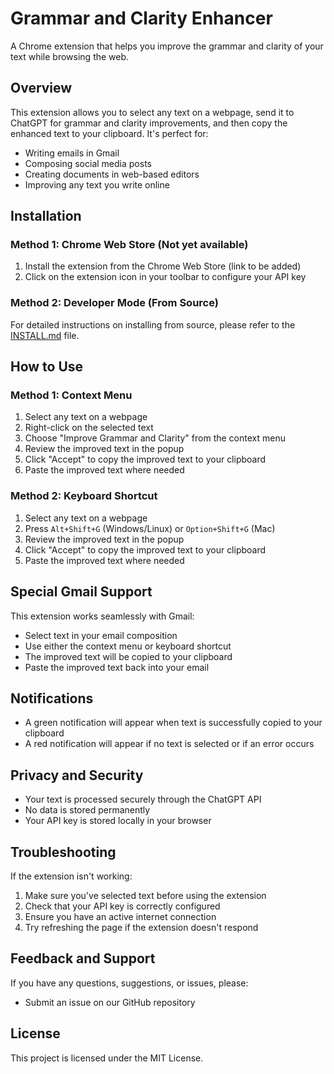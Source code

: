 # Grammar and Clarity Enhancer

A Chrome extension that helps you improve the grammar and clarity of your text while browsing the web.

## Overview

This extension allows you to select any text on a webpage, send it to ChatGPT for grammar and clarity improvements, and then copy the enhanced text to your clipboard. It's perfect for:

- Writing emails in Gmail
- Composing social media posts
- Creating documents in web-based editors
- Improving any text you write online

## Installation

### Method 1: Chrome Web Store (Not yet available)

1. Install the extension from the Chrome Web Store (link to be added)
2. Click on the extension icon in your toolbar to configure your API key

### Method 2: Developer Mode (From Source)

For detailed instructions on installing from source, please refer to the [INSTALL.md](INSTALL.md) file.

## How to Use

### Method 1: Context Menu

1. Select any text on a webpage
2. Right-click on the selected text
3. Choose "Improve Grammar and Clarity" from the context menu
4. Review the improved text in the popup
5. Click "Accept" to copy the improved text to your clipboard
6. Paste the improved text where needed

### Method 2: Keyboard Shortcut

1. Select any text on a webpage
2. Press `Alt+Shift+G` (Windows/Linux) or `Option+Shift+G` (Mac)
3. Review the improved text in the popup
4. Click "Accept" to copy the improved text to your clipboard
5. Paste the improved text where needed

## Special Gmail Support

This extension works seamlessly with Gmail:

- Select text in your email composition
- Use either the context menu or keyboard shortcut
- The improved text will be copied to your clipboard
- Paste the improved text back into your email

## Notifications

- A green notification will appear when text is successfully copied to your clipboard
- A red notification will appear if no text is selected or if an error occurs

## Privacy and Security

- Your text is processed securely through the ChatGPT API
- No data is stored permanently
- Your API key is stored locally in your browser

## Troubleshooting

If the extension isn't working:

1. Make sure you've selected text before using the extension
2. Check that your API key is correctly configured
3. Ensure you have an active internet connection
4. Try refreshing the page if the extension doesn't respond

## Feedback and Support

If you have any questions, suggestions, or issues, please:

- Submit an issue on our GitHub repository

## License

This project is licensed under the MIT License. 